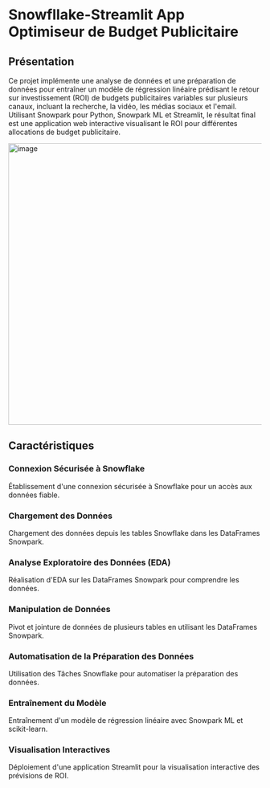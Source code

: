 # Snowfllake-Streamlit App Optimiseur de Budget Publicitaire

## Présentation

Ce projet implémente une analyse de données et une préparation de données pour entraîner un modèle de régression linéaire prédisant le retour sur investissement (ROI) de budgets publicitaires variables sur plusieurs canaux, incluant la recherche, la vidéo, les médias sociaux et l'email. Utilisant Snowpark pour Python, Snowpark ML et Streamlit, le résultat final est une application web interactive visualisant le ROI pour différentes allocations de budget publicitaire.

<img width="561" alt="image" src="https://github.com/RachidDay/Snowfllake-StreamlitApp-Optimiseur-de-Budget-Publicitaire/assets/93099244/55dd542b-867d-4bb6-bd9d-d06e43536126">

## Caractéristiques

### Connexion Sécurisée à Snowflake
Établissement d'une connexion sécurisée à Snowflake pour un accès aux données fiable.

### Chargement des Données
Chargement des données depuis les tables Snowflake dans les DataFrames Snowpark.

### Analyse Exploratoire des Données (EDA)
Réalisation d'EDA sur les DataFrames Snowpark pour comprendre les données.

### Manipulation de Données
Pivot et jointure de données de plusieurs tables en utilisant les DataFrames Snowpark.

### Automatisation de la Préparation des Données
Utilisation des Tâches Snowflake pour automatiser la préparation des données.

### Entraînement du Modèle
Entraînement d'un modèle de régression linéaire avec Snowpark ML et scikit-learn.

### Visualisation Interactives
Déploiement d'une application Streamlit pour la visualisation interactive des prévisions de ROI.



